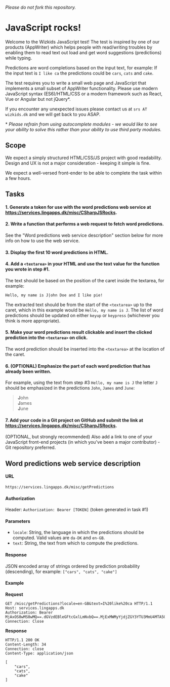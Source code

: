 *Please do not fork this repository.*

# JavaScript rocks!

Welcome to the Wizkids JavaScript test!
The test is inspired by one of our products (AppWriter) which helps people with read/writing troubles by enabling them to read text out load and get word suggestions (predictions) while typing.

Predictions are word completions based on the input text, for example:
If the input text is `I like ca` the predictions could be `cars`, `cats` and `cake`.

The test requires you to write a small web page and JavaScript that implements a small subset of AppWriter functionality. Please use modern JavaScript syntax (ES6)/HTML/CSS or a modern framework such as React, Vue or Angular but not jQuery*.

If you encounter any unexpected issues please contact us at `srs AT wizkids.dk` and we will get back to you ASAP.

&ast; *Please refrain from using autocomplete modules - we would like to see your ability to solve this rather than your ability to use third party modules.*

## Scope

We expect a simply structured HTML/CSS/JS project with good readability. Design and UX is not a major consideration - keeping it simple is fine.

We expect a well-versed front-ender to be able to complete the task within a few hours.

## Tasks

#### 1. Generate a token for use with the word predictions web service at https://services.lingapps.dk/misc/CSharpJSRocks.

#### 2.  Write a function that performs a web request to fetch word predictions.
See the "Word predictions web service description" section below for more info on how to use the web service.

#### 3. Display the first 10 word predictions in HTML.

#### 4. Add a `<textarea>` in your HTML and use the text value for the function you wrote in step #1.
The text should be based on the position of the caret inside the textarea, for example:
```
Hello, my name is J|ohn Doe and I like pie! 
```
The extracted text should be from the start of the `<textarea>` up to the caret, which in this example would be `Hello, my name is J`.
The list of word predictions should be updated on either `keyup` or  `keypress` (whichever you think is more appropriate).

#### 5. Make your word predictions result clickable and insert the clicked prediction into the `<textarea>` on click.
The word prediction should be inserted into the `<textarea>` at the location of the caret.

#### 6. (OPTIONAL) Emphasize the part of each word prediction that has already been written.
For example, using the text from step #3 `Hello, my name is J` the letter `J` should be emphasized in the predictions `John`, `James` and `June`:

> **J**ohn  
> **J**ames  
> **J**une  

#### 7. Add your code in a Git project on GitHub and submit the link at https://services.lingapps.dk/misc/CSharpJSRocks.

(OPTIONAL, but strongly recommended) Also add a link to one of your JavaScript front-end projects (in which you've been a major contributor) - Git repository preferred.

## Word predictions web service description

#### URL
`https://services.lingapps.dk/misc/getPredictions`

#### Authorization
Header: `Authorization: Bearer [TOKEN]` (token generated in task #1)

#### Parameters
  - `locale`: String, the language in which the predictions should be computed. Valid values are `da-DK` and `en-GB`.
  - `text`: String, the text from which to compute the predictions.

#### Response
JSON encoded array of strings ordered by prediction probability (descending), for example:
`["cars", "cats", "cake"]`

#### Example

**Request**
```
GET /misc/getPredictions?locale=en-GB&text=I%20like%20ca HTTP/1.1
Host: services.lingapps.dk
Authorization: Bearer MjAxOS0wMS0wMQ==.dGVzdEBleGFtcGxlLmNvbQ==.MjExMWMyYjdjZGY3YTU3MmU4MTA5OWY0MDgyMmM0OTk=
Connection: Close

```
**Response**
```
HTTP/1.1 200 OK
Content-Length: 34
Connection: close
Content-Type: application/json

[
    "cars",
    "cats",
    "cake"
]
```

